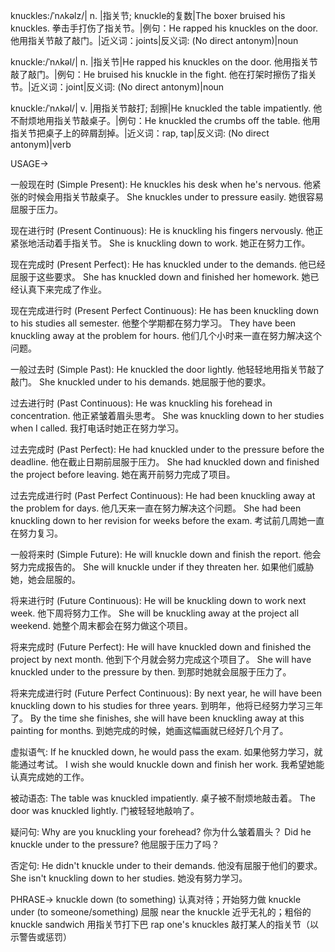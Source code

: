 knuckles:/ˈnʌkəlz/| n. |指关节;  knuckle的复数|The boxer bruised his knuckles.  拳击手打伤了指关节。|例句：He rapped his knuckles on the door. 他用指关节敲了敲门。|近义词：joints|反义词: (No direct antonym)|noun


knuckle:/ˈnʌkəl/| n. |指关节|He rapped his knuckles on the door. 他用指关节敲了敲门。|例句：He bruised his knuckle in the fight.  他在打架时擦伤了指关节。|近义词：joint|反义词: (No direct antonym)|noun

knuckle:/ˈnʌkəl/| v. |用指关节敲打; 刮擦|He knuckled the table impatiently. 他不耐烦地用指关节敲桌子。|例句：He knuckled the crumbs off the table. 他用指关节把桌子上的碎屑刮掉。|近义词：rap, tap|反义词: (No direct antonym)|verb


USAGE->

一般现在时 (Simple Present):
He knuckles his desk when he's nervous.  他紧张的时候会用指关节敲桌子。
She knuckles under to pressure easily. 她很容易屈服于压力。


现在进行时 (Present Continuous):
He is knuckling his fingers nervously. 他正紧张地活动着手指关节。
She is knuckling down to work. 她正在努力工作。



现在完成时 (Present Perfect):
He has knuckled under to the demands. 他已经屈服于这些要求。
She has knuckled down and finished her homework.  她已经认真下来完成了作业。



现在完成进行时 (Present Perfect Continuous):
He has been knuckling down to his studies all semester. 他整个学期都在努力学习。
They have been knuckling away at the problem for hours.  他们几个小时来一直在努力解决这个问题。


一般过去时 (Simple Past):
He knuckled the door lightly. 他轻轻地用指关节敲了敲门。
She knuckled under to his demands. 她屈服于他的要求。



过去进行时 (Past Continuous):
He was knuckling his forehead in concentration. 他正紧皱着眉头思考。
She was knuckling down to her studies when I called. 我打电话时她正在努力学习。


过去完成时 (Past Perfect):
He had knuckled under to the pressure before the deadline. 他在截止日期前屈服于压力。
She had knuckled down and finished the project before leaving. 她在离开前努力完成了项目。



过去完成进行时 (Past Perfect Continuous):
He had been knuckling away at the problem for days.  他几天来一直在努力解决这个问题。
She had been knuckling down to her revision for weeks before the exam. 考试前几周她一直在努力复习。


一般将来时 (Simple Future):
He will knuckle down and finish the report. 他会努力完成报告的。
She will knuckle under if they threaten her. 如果他们威胁她，她会屈服的。



将来进行时 (Future Continuous):
He will be knuckling down to work next week. 他下周将努力工作。
She will be knuckling away at the project all weekend. 她整个周末都会在努力做这个项目。



将来完成时 (Future Perfect):
He will have knuckled down and finished the project by next month. 他到下个月就会努力完成这个项目了。
She will have knuckled under to the pressure by then. 到那时她就会屈服于压力了。



将来完成进行时 (Future Perfect Continuous):
By next year, he will have been knuckling down to his studies for three years. 到明年，他将已经努力学习三年了。
By the time she finishes, she will have been knuckling away at this painting for months.  到她完成的时候，她画这幅画就已经好几个月了。



虚拟语气:
If he knuckled down, he would pass the exam. 如果他努力学习，就能通过考试。
I wish she would knuckle down and finish her work. 我希望她能认真完成她的工作。


被动语态:
The table was knuckled impatiently. 桌子被不耐烦地敲击着。
The door was knuckled lightly. 门被轻轻地敲响了。


疑问句:
Why are you knuckling your forehead? 你为什么皱着眉头？
Did he knuckle under to the pressure? 他屈服于压力了吗？


否定句:
He didn't knuckle under to their demands. 他没有屈服于他们的要求。
She isn't knuckling down to her studies. 她没有努力学习。



PHRASE->
knuckle down (to something) 认真对待；开始努力做
knuckle under (to someone/something) 屈服
near the knuckle  近乎无礼的；粗俗的
knuckle sandwich  用指关节打下巴
rap one's knuckles  敲打某人的指关节（以示警告或惩罚）
